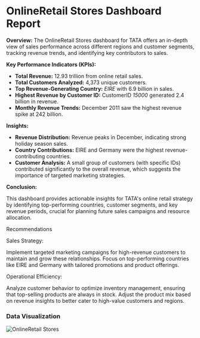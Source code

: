 # OnlineRetail Stores Dashboard Report

**Overview:**
The OnlineRetail Stores dashboard for TATA offers an in-depth view of sales performance across different regions and customer segments, tracking revenue trends, 
and identifying key contributors to sales.

**Key Performance Indicators (KPIs):**
- **Total Revenue:** 12.93 trillion from online retail sales.
- **Total Customers Analyzed:** 4,373 unique customers.
- **Top Revenue-Generating Country:** *EIRE* with 6.9 billion in sales.
- **Highest Revenue by Customer ID:** CustomerID *15000* generated 2.4 billion in revenue.
- **Monthly Revenue Trends:** December 2011 saw the highest revenue spike at 242 billion.

**Insights:**
- **Revenue Distribution:** Revenue peaks in December, indicating strong holiday season sales. 
- **Country Contributions:** EIRE and Germany were the highest revenue-contributing countries.
- **Customer Analysis:** A small group of customers (with specific IDs) contributed significantly to the overall revenue,
   which suggests the importance of targeted marketing strategies.

**Conclusion:**

This dashboard provides actionable insights for TATA's online retail strategy by identifying top-performing countries, customer segments,
and key revenue periods, crucial for planning future sales campaigns and resource allocation.

Recommendations

Sales Strategy:

Implement targeted marketing campaigns for high-revenue customers to maintain and grow these relationships.
Focus on top-performing countries like EIRE and Germany with tailored promotions and product offerings.

 Operational Efficiency:

Analyze customer behavior to optimize inventory management, ensuring that top-selling products are always in stock.
Adjust the product mix based on revenue insights to better cater to high-value customers and regions.

### Data Visualization

![OnlineRetail Stores](https://github.com/user-attachments/assets/a2eba0d6-dc6e-4e16-9df4-6764a5e7662b)






